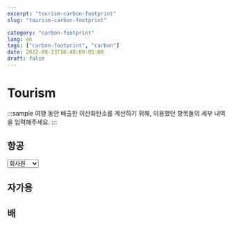 ```yaml
---
excerpt: "tourism-carbon-footprint"
slug: "tourism-carbon-footprint"

category: "carbon-footprint"
lang: en
tags: ["carbon-footprint", "carbon"]
date: 2022-09-23T16:48:09-05:00
draft: false
---
```


# Tourism

<style>
    .sample {
        text-align: center;
        color: #1956AF;
        border-radius: 10px;
        background-color: #E1EDFF;
        border: 1px solid #1956AF;
        padding-top: 20px;
        margin-bottom: 20px;
    }
</style>
:::sample
여행 동안 배출한 이산화탄소를 계산하기 위해, 이용했던 항목들의 세부 내역을 입력해주세요.
:::


## 항공
<select name="job">
    <option value="">직업선택</option>
    <option value="학생">학생</option>
    <option value="회사원" selected="selected">회사원</option>
    <option value="기타">기타</option>
</select>

## 자가용

## 배